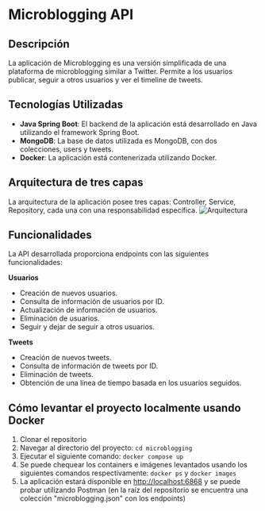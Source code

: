 # Microblogging API

## Descripción
La aplicación de Microblogging es una versión simplificada de una plataforma de microblogging similar a Twitter. Permite a los usuarios publicar, seguir a otros usuarios y ver el timeline de tweets.

## Tecnologías Utilizadas
- **Java Spring Boot**: El backend de la aplicación está desarrollado en Java utilizando el framework Spring Boot.
- **MongoDB**: La base de datos utilizada es MongoDB, con dos colecciones, users y tweets.
- **Docker**: La aplicación está contenerizada utilizando Docker.

## Arquitectura de tres capas
La arquitectura de la aplicación posee tres capas: Controller, Service, Repository, cada una con una responsabilidad específica.
![Arquitectura](https://github.com/llullmariasol/microblogging/assets/50931383/acf4a650-357a-420b-b7d2-ff185cf803a7)

## Funcionalidades
La API desarrollada proporciona endpoints con las siguientes funcionalidades:

**Usuarios**
- Creación de nuevos usuarios.
- Consulta de información de usuarios por ID.
- Actualización de información de usuarios.
- Eliminación de usuarios.
- Seguir y dejar de seguir a otros usuarios.
  
**Tweets**
- Creación de nuevos tweets.
- Consulta de información de tweets por ID.
- Eliminación de tweets.
- Obtención de una línea de tiempo basada en los usuarios seguidos.

## Cómo levantar el proyecto localmente usando Docker
1. Clonar el repositorio
2. Navegar al directorio del proyecto: `cd microblogging`
3. Ejecutar el siguiente comando: `docker compose up`
4. Se puede chequear los containers e imágenes levantados usando los siguientes comandos respectivamente: `docker ps` y `docker images`
5. La aplicación estará disponible en [http://localhost:6868](http://localhost:6868) y se puede probar utilizando Postman (en la raíz del repositorio se encuentra una colección "microblogging.json" con los endpoints)
